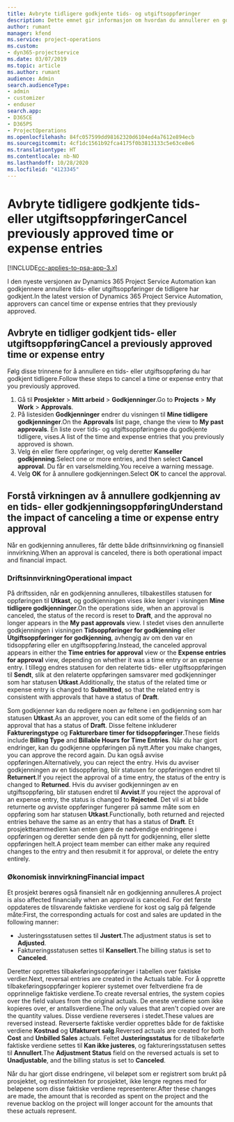 ```yaml
---
title: Avbryte tidligere godkjente tids- og utgiftsoppføringer
description: Dette emnet gir informasjon om hvordan du annullerer en godkjent prosjekttid og en utgiftstransaksjon.
author: rumant
manager: kfend
ms.service: project-operations
ms.custom:
- dyn365-projectservice
ms.date: 03/07/2019
ms.topic: article
ms.author: rumant
audience: Admin
search.audienceType:
- admin
- customizer
- enduser
search.app:
- D365CE
- D365PS
- ProjectOperations
ms.openlocfilehash: 84fc057599dd98162320d6104ed4a7612e894ecb
ms.sourcegitcommit: 4cf1dc1561b92fca4175f0b3813133c5e63ce8e6
ms.translationtype: HT
ms.contentlocale: nb-NO
ms.lasthandoff: 10/28/2020
ms.locfileid: "4123345"
---
```

# <a name="cancel-previously-approved-time-or-expense-entries"></a><span data-ttu-id="c4155-103">Avbryte tidligere godkjente tids- eller utgiftsoppføringer</span><span class="sxs-lookup"><span data-stu-id="c4155-103">Cancel previously approved time or expense entries</span></span>

[!INCLUDE[cc-applies-to-psa-app-3.x](../includes/cc-applies-to-psa-app-3x.md)]

<span data-ttu-id="c4155-104">I den nyeste versjonen av Dynamics 365 Project Service Automation kan godkjennere annullere tids- eller utgiftsoppføringer de tidligere har godkjent.</span><span class="sxs-lookup"><span data-stu-id="c4155-104">In the latest version of Dynamics 365 Project Service Automation, approvers can cancel time or expense entries that they previously approved.</span></span>

## <a name="cancel-a-previously-approved-time-or-expense-entry"></a><span data-ttu-id="c4155-105">Avbryte en tidliger godkjent tids- eller utgiftsoppføring</span><span class="sxs-lookup"><span data-stu-id="c4155-105">Cancel a previously approved time or expense entry</span></span>

<span data-ttu-id="c4155-106">Følg disse trinnene for å annullere en tids- eller utgiftsoppføring du har godkjent tidligere.</span><span class="sxs-lookup"><span data-stu-id="c4155-106">Follow these steps to cancel a time or expense entry that you previously approved.</span></span>

1. <span data-ttu-id="c4155-107">Gå til **Prosjekter** \> **Mitt arbeid** \> **Godkjenninger**.</span><span class="sxs-lookup"><span data-stu-id="c4155-107">Go to **Projects** \> **My Work** \> **Approvals**.</span></span>
2. <span data-ttu-id="c4155-108">På listesiden **Godkjenninger** endrer du visningen til **Mine tidligere godkjenninger**.</span><span class="sxs-lookup"><span data-stu-id="c4155-108">On the **Approvals** list page, change the view to **My past approvals**.</span></span> <span data-ttu-id="c4155-109">En liste over tids- og utgiftsoppføringene du godkjente tidligere, vises.</span><span class="sxs-lookup"><span data-stu-id="c4155-109">A list of the time and expense entries that you previously approved is shown.</span></span>
3. <span data-ttu-id="c4155-110">Velg én eller flere oppføringer, og velg deretter **Kanseller godkjenning**.</span><span class="sxs-lookup"><span data-stu-id="c4155-110">Select one or more entries, and then select **Cancel approval**.</span></span> <span data-ttu-id="c4155-111">Du får en varselsmelding.</span><span class="sxs-lookup"><span data-stu-id="c4155-111">You receive a warning message.</span></span>
4. <span data-ttu-id="c4155-112">Velg **OK** for å annullere godkjenningen.</span><span class="sxs-lookup"><span data-stu-id="c4155-112">Select **OK** to cancel the approval.</span></span>

## <a name="understand-the-impact-of-canceling-a-time-or-expense-entry-approval"></a><span data-ttu-id="c4155-113">Forstå virkningen av å annullere godkjenning av en tids- eller godkjenningsoppføring</span><span class="sxs-lookup"><span data-stu-id="c4155-113">Understand the impact of canceling a time or expense entry approval</span></span>

<span data-ttu-id="c4155-114">Når en godkjenning annulleres, får dette både driftsinnvirkning og finansiell innvirkning.</span><span class="sxs-lookup"><span data-stu-id="c4155-114">When an approval is canceled, there is both operational impact and financial impact.</span></span>

### <a name="operational-impact"></a><span data-ttu-id="c4155-115">Driftsinnvirkning</span><span class="sxs-lookup"><span data-stu-id="c4155-115">Operational impact</span></span>

<span data-ttu-id="c4155-116">På driftssiden, når en godkjenning annulleres, tilbakestilles statusen for oppføringen til **Utkast**, og godkjenningen vises ikke lenger i visningen **Mine tidligere godkjenninger**.</span><span class="sxs-lookup"><span data-stu-id="c4155-116">On the operations side, when an approval is canceled, the status of the record is reset to **Draft**, and the approval no longer appears in the **My past approvals** view.</span></span> <span data-ttu-id="c4155-117">I stedet vises den annullerte godkjenningen i visningen **Tidsoppføringer for godkjenning** eller **Utgiftsoppføringer for godkjenning**, avhengig av om den var en tidsoppføring eller en utgiftsoppføring.</span><span class="sxs-lookup"><span data-stu-id="c4155-117">Instead, the canceled approval appears in either the **Time entries for approval** view or the **Expense entries for approval** view, depending on whether it was a time entry or an expense entry.</span></span> <span data-ttu-id="c4155-118">I tillegg endres statusen for den relaterte tids- eller utgiftsoppføringen til **Sendt**, slik at den relaterte oppføringen samsvarer med godkjenninger som har statusen **Utkast**.</span><span class="sxs-lookup"><span data-stu-id="c4155-118">Additionally, the status of the related time or expense entry is changed to **Submitted**, so that the related entry is consistent with approvals that have a status of **Draft**.</span></span>

<span data-ttu-id="c4155-119">Som godkjenner kan du redigere noen av feltene i en godkjenning som har statusen **Utkast**.</span><span class="sxs-lookup"><span data-stu-id="c4155-119">As an approver, you can edit some of the fields of an approval that has a status of **Draft**.</span></span> <span data-ttu-id="c4155-120">Disse feltene inkluderer **Faktureringstype** og **Fakturerbare timer for tidsoppføringer**.</span><span class="sxs-lookup"><span data-stu-id="c4155-120">These fields include **Billing Type** and **Billable Hours for Time Entries**.</span></span> <span data-ttu-id="c4155-121">Når du har gjort endringer, kan du godkjenne oppføringen på nytt.</span><span class="sxs-lookup"><span data-stu-id="c4155-121">After you make changes, you can approve the record again.</span></span> <span data-ttu-id="c4155-122">Du kan også avvise oppføringen.</span><span class="sxs-lookup"><span data-stu-id="c4155-122">Alternatively, you can reject the entry.</span></span> <span data-ttu-id="c4155-123">Hvis du avviser godkjenningen av en tidsoppføring, blir statusen for oppføringen endret til **Returnert**.</span><span class="sxs-lookup"><span data-stu-id="c4155-123">If you reject the approval of a time entry, the status of the entry is changed to **Returned**.</span></span> <span data-ttu-id="c4155-124">Hvis du avviser godkjenningen av en utgiftsoppføring, blir statusen endret til **Avvist**.</span><span class="sxs-lookup"><span data-stu-id="c4155-124">If you reject the approval of an expense entry, the status is changed to **Rejected**.</span></span> <span data-ttu-id="c4155-125">Det vil si at både returnerte og avviste oppføringer fungerer på samme måte som en oppføring som har statusen **Utkast**.</span><span class="sxs-lookup"><span data-stu-id="c4155-125">Functionally, both returned and rejected entries behave the same as an entry that has a status of **Draft**.</span></span> <span data-ttu-id="c4155-126">Et prosjektteammedlem kan enten gjøre de nødvendige endringene i oppføringen og deretter sende den på nytt for godkjenning, eller slette oppføringen helt.</span><span class="sxs-lookup"><span data-stu-id="c4155-126">A project team member can either make any required changes to the entry and then resubmit it for approval, or delete the entry entirely.</span></span>

### <a name="financial-impact"></a><span data-ttu-id="c4155-127">Økonomisk innvirkning</span><span class="sxs-lookup"><span data-stu-id="c4155-127">Financial impact</span></span>

<span data-ttu-id="c4155-128">Et prosjekt berøres også finansielt når en godkjenning annulleres.</span><span class="sxs-lookup"><span data-stu-id="c4155-128">A project is also affected financially when an approval is canceled.</span></span> <span data-ttu-id="c4155-129">For det første oppdateres de tilsvarende faktiske verdiene for kost og salg på følgende måte:</span><span class="sxs-lookup"><span data-stu-id="c4155-129">First, the corresponding actuals for cost and sales are updated in the following manner:</span></span>

- <span data-ttu-id="c4155-130">Justeringsstatusen settes til **Justert**.</span><span class="sxs-lookup"><span data-stu-id="c4155-130">The adjustment status is set to **Adjusted**.</span></span>
- <span data-ttu-id="c4155-131">Faktureringsstatusen settes til **Kansellert**.</span><span class="sxs-lookup"><span data-stu-id="c4155-131">The billing status is set to **Canceled**.</span></span>

<span data-ttu-id="c4155-132">Deretter opprettes tilbakeføringsoppføringer i tabellen over faktiske verdier.</span><span class="sxs-lookup"><span data-stu-id="c4155-132">Next, reversal entries are created in the Actuals table.</span></span> <span data-ttu-id="c4155-133">For å opprette tilbakeføringsoppføringer kopierer systemet over feltverdiene fra de opprinnelige faktiske verdiene.</span><span class="sxs-lookup"><span data-stu-id="c4155-133">To create reversal entries, the system copies over the field values from the original actuals.</span></span> <span data-ttu-id="c4155-134">De eneste verdiene som ikke kopieres over, er antallsverdiene.</span><span class="sxs-lookup"><span data-stu-id="c4155-134">The only values that aren't copied over are the quantity values.</span></span> <span data-ttu-id="c4155-135">Disse verdiene reverseres i stedet.</span><span class="sxs-lookup"><span data-stu-id="c4155-135">These values are reversed instead.</span></span> <span data-ttu-id="c4155-136">Reverserte faktiske verdier opprettes både for de faktiske verdiene **Kostnad** og **Ufakturert salg**.</span><span class="sxs-lookup"><span data-stu-id="c4155-136">Reversed actuals are created for both **Cost** and **Unbilled Sales** actuals.</span></span> <span data-ttu-id="c4155-137">Feltet **Justeringsstatus** for de tilbakeførte faktiske verdiene settes til **Kan ikke justeres**, og faktureringsstatusen settes til **Annullert**.</span><span class="sxs-lookup"><span data-stu-id="c4155-137">The **Adjustment Status** field on the reversed actuals is set to **Unadjustable**, and the billing status is set to **Canceled**.</span></span>

<span data-ttu-id="c4155-138">Når du har gjort disse endringene, vil beløpet som er registrert som brukt på prosjektet, og restinntekten for prosjektet, ikke lengre regnes med for beløpene som disse faktiske verdiene representerer.</span><span class="sxs-lookup"><span data-stu-id="c4155-138">After these changes are made, the amount that is recorded as spent on the project and the revenue backlog on the project will longer account for the amounts that these actuals represent.</span></span>
